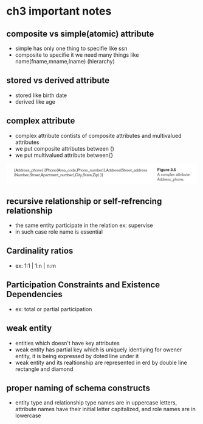 # ch3 important notes
## composite vs simple(atomic) attribute
- simple has only one thing to specifie like ssn
- composite to specifie it we need many things like name(fname,mname,lname) (hierarchy)
## stored vs derived attribute
- stored like birth date
- derived like age
## complex attribute 
- complex attribute contists of composite attributes and multivalued attributes 
- we put composite attributes between ()
- we put multivalued attribute between{}

![](./images/complex.jpg)

## recursive relationship or self-refrencing relationship
- the same entity participate in the relation ex: supervise 
- in such case role name is essential 
## Cardinality ratios
- ex: 1:1 | 1:n | n:m
## Participation Constraints and Existence Dependencies
- ex: total or partial participation
## weak entity
- entities which doesn't have key attributes
- weak entity has partial key which is uniquely identiying for owener entity, it is being expressed by doted line under it
- weak entity and its realtionship are represented in erd by double line rectangle and diamond
## proper naming of schema constructs
- entity type and relationship type names are in uppercase letters, attribute names have their initial letter capitalized, and role names are in lowercase 